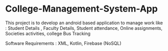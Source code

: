 # College-Management-System-App


This project is to develop an android based application to manage work like : Student Details , Faculty Details, Student attendance, Online assignments, Societies activities,
college Bus Tracking


Software Requirements : XML, Kotlin, Firebase (NoSQL)
